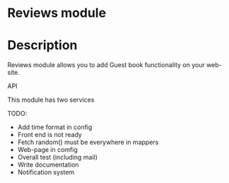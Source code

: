 Reviews module
==============


# Description

Reviews module allows you to add Guest book functionality on your web-site.



API

This module has two services


TODO:

- Add time format in config
- Front end is not ready
- Fetch random() must be everywhere in mappers
- Web-page in comfig
- Overall test (including mail)
- Write documentation
- Notification system

